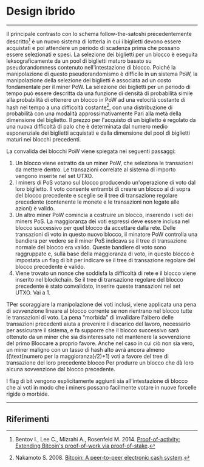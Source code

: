 # Design ibrido 

---

Il principale contrasto con lo schema follow-the-satoshi precedentemente descritto[^1] è un nuovo sistema di lotteria in cui i biglietti devono essere acquistati e poi attendere un periodo di scadenza prima che possano essere selezionati e spesi. La selezione dei biglietti per un blocco è eseguita leksograficamente da un pool di biglietti maturo basato su pseudorandomness contenuto nell'intestazione di blocco. Poiché la manipolazione di questo pseudorandomismo è difficile in un sistema PoW, la manipolazione della selezione dei biglietti è associata ad un costo fondamentale per il miner PoW. La selezione dei biglietti per un periodo di tempo può essere descritta da una funzione di densità di probabilità simile alla probabilità di ottenere un blocco in PoW ad una velocità costante di hash nel tempo a una difficoltà costante[^2], con una distribuzione di probabilità con una modalità approssimativamente Pari alla metà della dimensione del biglietto. Il prezzo per l'acquisto di un biglietto è regolato da una nuova difficoltà di palo che è determinata dal numero medio esponenziale dei biglietti acquistati e dalla dimensione del pool di biglietti maturi nei blocchi precedenti.

La convalida dei blocchi PoW viene spiegata nei seguenti passaggi:

1. Un blocco viene estratto da un miner PoW, che seleziona le transazioni da mettere dentro. Le transazioni correlate al sistema di importo vengono inserite nel set UTXO.
2. I miners di PoS votano sul blocco producendo un'operazione di voto dal loro biglietto. Il voto consente entrambi di creare un blocco al di sopra del blocco precedente e sceglie se il tree di transazione regolare precedente (contenente le monete e le transazioni non legate alle azioni) è valido.
3. Un altro miner PoW comincia a costruire un blocco, inserendo i voti dei miners PoS. La maggioranza dei voti espressi deve essere inclusa nel blocco successivo per quel blocco da accettare dalla rete. Delle transazioni di voto in questo nuovo blocco, il minatore PoW controlla una bandiera per vedere se il miner PoS indicava se il tree di transazione normale del blocco era valido. Queste bandiere di voto sono raggruppate e, sulla base della maggioranza di voto, in questo blocco è impostata un flag di bit per indicare se il tree di transazione regolare del blocco precedente è valido.
4. Viene trovato un nonce che soddisfa la difficoltà di rete e il blocco viene inserito nel blockchain. Se il tree di transazione regolare del blocco precedente è stato convalidato, inserire queste transazioni nel set UTXO. Vai a 1.

TPer scoraggiare la manipolazione dei voti inclusi, viene applicata una pena di sovvenzione lineare al blocco corrente se non rientrano nel blocco tutte le transazioni di voto. La pena "morbida" di invalidare l'albero delle transazioni precedenti aiuta a prevenire il discarico del lavoro, necessario per assicurare il sistema, e fa supporre che il blocco successivo sarà ottenuto da un miner che sia disinteressato nel mantenere la sovvenzione del primo Bloccare a proprio favore. Anche nel caso in cui ciò non sia vero, un miner maligno con un tasso di hash alto avrà ancora almeno \((\text{numero per la maggioranza}/2)+1\) voti a favore del tree di transazione del loro precedente blocco Per produrre un blocco che dà loro alcuna sovvenzione dal blocco precedente.

I flag di bit vengono esplicitamente aggiunti sia all'intestazione di blocco che ai voti in modo che i miners possano facilmente votare in nuove forcelle rigide o morbide.

---

## <i class="fa fa-book"></i> Riferimenti

[^1]: Bentov I., Lee C., Mizrahi A., Rosenfeld M. 2014. [Proof-of-activity: Extending Bitcoin's proof-of-work via proof-of-stake](https://decred.org/research/bentov2014.pdf).
[^2]: Nakamoto S. 2008. [Bitcoin: A peer-to-peer electronic cash system](https://decred.org/research/nakamoto2008.pdf).
